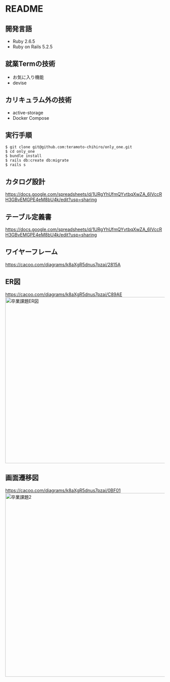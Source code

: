 # README
## 開発言語
- Ruby 2.6.5
- Ruby on Rails 5.2.5

## 就業Termの技術
- お気に入り機能
- devise

## カリキュラム外の技術
- active-storage
- Docker Compose
## 実行手順
```
$ git clone git@github.com:teramoto-chihiro/only_one.git
$ cd only_one
$ bundle install
$ rails db:create db:migrate
$ rails s
```
## カタログ設計
https://docs.google.com/spreadsheets/d/1URgYhUfmQYvtbqXwZA_6IVccRH3GBvEMGPE4eM8bU4k/edit?usp=sharing
## テーブル定義書
https://docs.google.com/spreadsheets/d/1URgYhUfmQYvtbqXwZA_6IVccRH3GBvEMGPE4eM8bU4k/edit?usp=sharing
## ワイヤーフレーム
https://cacoo.com/diagrams/k8aXgR5dnus7pzai/2815A
## ER図
https://cacoo.com/diagrams/k8aXgR5dnus7pzai/C89AE
<img width="524" alt="卒業課題ER図" src="https://user-images.githubusercontent.com/79960318/121637070-d1aad780-cac3-11eb-9091-0c3f93a10236.png">
## 画面遷移図
https://cacoo.com/diagrams/k8aXgR5dnus7pzai/0BF01
<img width="579" alt="卒業課題2" src="https://user-images.githubusercontent.com/79960318/121637078-d4a5c800-cac3-11eb-9aa1-e183c969a204.png">
